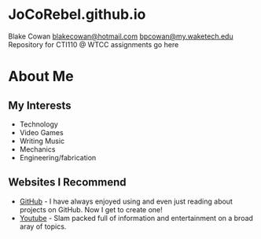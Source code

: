 # JoCoRebel.github.io
Blake Cowan
blakecowan@hotmail.com bpcowan@my.waketech.edu
Repository for CTI110 @ WTCC
assignments go here

# About Me
## My Interests
  * Technology
  * Video Games
  * Writing Music
  * Mechanics
  * Engineering/fabrication

## Websites I Recommend
  * [GitHub](https://github.com) - I have always enjoyed using and even just reading about projects on GitHub.  Now I get to create one!
  * [Youtube](https://youtube.com) - Slam packed full of information and entertainment on a broad aray of topics.
 











































































































